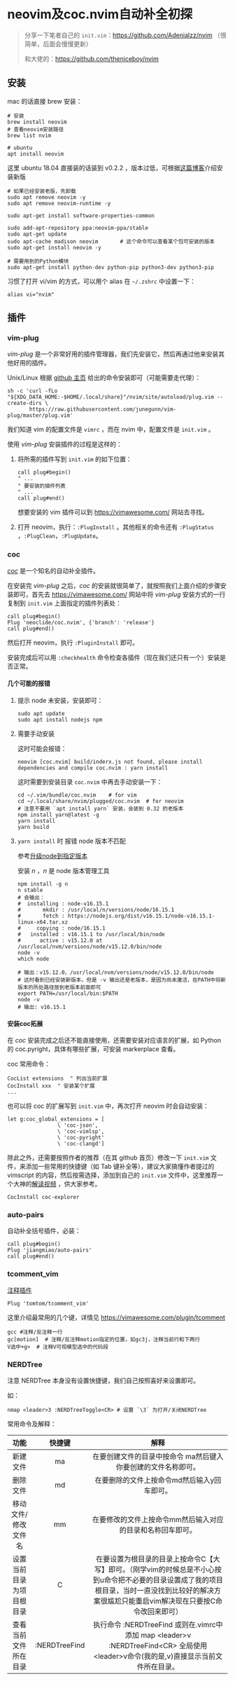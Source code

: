 # neovim及coc.nvim自动补全初探

> 分享一下笔者自己的 `init.vim`：https://github.com/Adenialzz/nvim （很简单，后面会慢慢更新）
>
> 和大佬的：https://github.com/theniceboy/nvim

## 安装

mac 的话直接 brew 安装：

```shell
# 安装
brew install neovim
# 查看neovim安装路径
brew list nvim

# ubuntu
apt install neovim
```

这里 ubuntu 18.04 直接装的话装到 v0.2.2 ，版本过低，可根据[这篇博客](https://www.jianshu.com/p/83a8d5e52e19)介绍安装新版

```shell
# 如果已经安装老版，先卸载
sudo apt remove neovim -y
sudo apt remove neovim-runtime -y

sudo apt-get install software-properties-common

sudo add-apt-repository ppa:neovim-ppa/stable  
sudo apt-get update
sudo apt-cache madison neovim		# 这个命令可以查看某个包可安装的版本
sudo apt-get install neovim -y

# 需要用到的Python模块
sudo apt-get install python-dev python-pip python3-dev python3-pip
```

习惯了打开 vi/vim 的方式，可以用个 alias 在 `~/.zshrc` 中设置一下：

```shell
alias vi="nvim"
```

## 插件

### vim-plug

*vim-plug* 是一个非常好用的插件管理器，我们先安装它，然后再通过他来安装其他好用的插件。

Unix/Linux 根据 [github 主页](https://github.com/junegunn/vim-plug) 给出的命令安装即可（可能需要走代理）：

```shell
sh -c 'curl -fLo "${XDG_DATA_HOME:-$HOME/.local/share}"/nvim/site/autoload/plug.vim --create-dirs \
       https://raw.githubusercontent.com/junegunn/vim-plug/master/plug.vim'
```

我们知道 vim 的配置文件是 `vimrc` ，而在 nvim 中，配置文件是 `init.vim` 。

使用 *vim-plug* 安装插件的过程是这样的：

1. 将所需的插件写到 `init.vim` 的如下位置：

   ```vimscript
   call plug#begin()
   " ...
   " 要安装的插件列表
   " ...
   call plug#end()
   ```

   想要安装的 vim 插件可以到 https://vimawesome.com/ 网站去寻找。

2. 打开 neovim，执行：`:PlugInstall` 。其他相关的命令还有 `:PlugStatus `，`:PlugClean`，`:PlugUpdate`。

### coc

*[coc](https://github.com/neoclide/coc.nvim)* 是一个知名的自动补全插件。

在安装完 *vim-plug* 之后，*coc* 的安装就很简单了，就按照我们上面介绍的步骤安装即可，首先去 https://vimawesome.com/ 网站中将 *vim-plug* 安装方式的一行复制到 `init.vim` 上面指定的插件列表处：

```vimscript
call plug#begin()
Plug 'neoclide/coc.nvim', {'branch': 'release'}
call plug#end()
```

然后打开 neovim，执行 `:PluginInstall` 即可。

安装完成后可以用 `:checkhealth` 命令检查各插件（现在我们还只有一个）安装是否正常。

#### 几个可能的报错

1. 提示 node 未安装，安装即可：

   ```shell
   sudo apt update
   sudo apt install nodejs npm
   ```

2. 需要手动安装

   这时可能会报错：

   ```
   neovim [coc.nvim] build/inderx.js not found, please install dependencies and compile coc.nvim : yarn install
   ```

   这时需要到安装目录 `coc.nvim` 中再去手动安装一下：

   ```shell
   cd ~/.vim/bundle/coc.nvim	# for vim
   cd ~/.local/share/nvim/plugged/coc.nvim 	# for neovim
   # 注意不要用 `apt install yarn` 安装，会装到 0.32 的老版本
   npm install yarn@latest -g
   yarn install
   yarn build
   ```

3. `yarn install` 时 报错 node 版本不匹配

   参考[升级node到指定版本](https://www.jianshu.com/p/e6d3f7110a60)

   安装 *n* ，*n* 是 node 版本管理工具

   ```shell
   npm install -g n
   n stable 
   # 会输出：
   #  installing : node-v16.15.1
   #       mkdir : /usr/local/n/versions/node/16.15.1
   #       fetch : https://nodejs.org/dist/v16.15.1/node-v16.15.1-linux-x64.tar.xz
   #     copying : node/16.15.1
   #   installed : v16.15.1 to /usr/local/bin/node
   #      active : v15.12.0 at /usr/local/nvm/versions/node/v15.12.0/bin/node
   node -v
   which node
   
   # 输出：v15.12.0，/usr/local/nvm/versions/node/v15.12.0/bin/node
   # 这时看到已经安装新版本，但是 -v 输出还是老版本，是因为尚未激活，在PATH中将新版本的所处路径放到老版本前面即可
   export PATH=/usr/local/bin:$PATH
   node -v 
   # 输出: v16.15.1
   ```

#### 安装coc拓展

在 *coc* 安装完成之后还不能直接使用，还需要安装对应语言的扩展，如 Python 的 coc.pyright，具体有哪些扩展，可安装 markerplace 查看。

coc 常用命令：

```
CocList extensions	" 列出当前扩展
CocInstall xxx	" 安装某个扩展
...
```

也可以将 coc 的扩展写到 `init.vim` 中，再次打开 neovim 时会自动安装：

```vimscript
let g:coc_global_extensions = [
                \ 'coc-json',
                \ 'coc-vimlsp',
                \ 'coc-pyright'
                \ 'coc-clangd']
```

除此之外，还需要按照作者的推荐（在其 github 首页）修改一下 `init.vim` 文件，来添加一些常用的快捷键（如 Tab 键补全等），建议大家搞懂作者提过的 vimscript 的内容，然后按需选择，添加到自己的 `init.vim` 文件中，这里推荐一个大神的[解读视频](https://www.bilibili.com/video/BV1Ka4y1E7AM) ，供大家参考。

```
CocInstall coc-explorer
```

### auto-pairs

自动补全括号插件，必装：

```vimscript
call plug#begin()
Plug 'jiangmiao/auto-pairs'
call plug#end()
```

### tcomment_vim

[注释插件](https://vimawesome.com/plugin/tcomment)

```
Plug 'tomtom/tcomment_vim'
```

这里介绍最常用的几个键，详情见 https://vimawesome.com/plugin/tcomment

```shell
gcc #注释/反注释一行
gc[motion]	# 注释/反注释motion指定的位置，如gc3j，注释当前行和下两行
V选中+g>	# 注释V可视模型选中的代码段
```

### NERDTree

注意 NERDTree 本身没有设置快捷键，我们自己按照喜好来设置即可。

如：

```shell
nmap <leader>3 :NERDTreeToggle<CR> # 设置 `\3` 为打开/关闭NERDTree
```

常用命令及解释：

|           功能           |    快捷键     |                             解释                             |
| :----------------------: | :-----------: | :----------------------------------------------------------: |
|         新建文件         |      ma       | 在要创建文件的目录中按命令 ma然后键入你要创建的文件名称即可。 |
|         删除文件         |      md       |         在要删除的文件上按命令md然后输入y回车即可。          |
|   移动文件/修改文件名    |      mm       |  在要修改的文件上按命令mm然后输入对应的目录和名称回车即可。  |
| 设置当前目录为项目根目录 |       C       | 在要设置为根目录的目录上按命令C【大写】即可。（刚学vim的时候总是不小心按到u命令把不必要的目录设置成了我的项目根目录，当时一直没找到比较好的解决方案很尴尬只能重启vim解决现在只要按C命令改回来即可） |
|   查看当前文件所在目录   | :NERDTreeFind | 执行命令 :NERDTreeFind 或则在.vimrc中添加 map \<leader\>v :NERDTreeFind\<CR\> 全局使用 \<leader\>v命令(我的是,v)直接显示当前文件所在目录。 |





